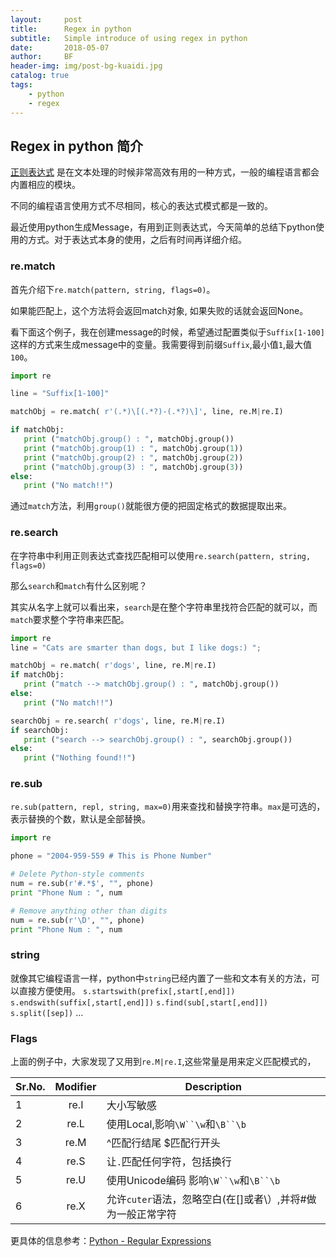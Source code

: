```yaml
---
layout:     post
title:      Regex in python
subtitle:   Simple introduce of using regex in python
date:       2018-05-07
author:     BF
header-img: img/post-bg-kuaidi.jpg
catalog: true
tags:
    - python
    - regex
---
```

## Regex in python 简介
[正则表达式](https://en.wikipedia.org/wiki/Regular_expression) 是在文本处理的时候非常高效有用的一种方式，一般的编程语言都会内置相应的模块。

不同的编程语言使用方式不尽相同，核心的表达式模式都是一致的。

最近使用python生成Message，有用到正则表达式，今天简单的总结下python使用的方式。对于表达式本身的使用，之后有时间再详细介绍。

### re.match
首先介绍下`re.match(pattern, string, flags=0)`。

如果能匹配上，这个方法将会返回match对象, 如果失败的话就会返回None。

看下面这个例子，我在创建message的时候，希望通过配置类似于`Suffix[1-100]`这样的方式来生成message中的变量。我需要得到前缀`Suffix`,最小值`1`,最大值`100`。
```python
import re

line = "Suffix[1-100]"

matchObj = re.match( r'(.*)\[(.*?)-(.*?)\]', line, re.M|re.I)

if matchObj:
   print ("matchObj.group() : ", matchObj.group())
   print ("matchObj.group(1) : ", matchObj.group(1))
   print ("matchObj.group(2) : ", matchObj.group(2))
   print ("matchObj.group(3) : ", matchObj.group(3))
else:
   print ("No match!!")
```
通过`match`方法，利用`group()`就能很方便的把固定格式的数据提取出来。

### re.search
在字符串中利用正则表达式查找匹配相可以使用`re.search(pattern, string, flags=0)`

那么`search`和`match`有什么区别呢？

其实从名字上就可以看出来，`search`是在整个字符串里找符合匹配的就可以，而`match`要求整个字符串来匹配。
```python 
import re
line = "Cats are smarter than dogs, but I like dogs:) ";

matchObj = re.match( r'dogs', line, re.M|re.I)
if matchObj:
   print ("match --> matchObj.group() : ", matchObj.group())
else:
   print ("No match!!")

searchObj = re.search( r'dogs', line, re.M|re.I)
if searchObj:
   print ("search --> searchObj.group() : ", searchObj.group())
else:
   print ("Nothing found!!")
```

### re.sub
`re.sub(pattern, repl, string, max=0)`用来查找和替换字符串。`max`是可选的，表示替换的个数，默认是全部替换。


```python 
import re

phone = "2004-959-559 # This is Phone Number"

# Delete Python-style comments
num = re.sub(r'#.*$', "", phone)
print "Phone Num : ", num

# Remove anything other than digits
num = re.sub(r'\D', "", phone)    
print "Phone Num : ", num
```

### string
就像其它编程语言一样，python中`string`已经内置了一些和文本有关的方法，可以直接方便使用。
`s.startswith(prefix[,start[,end]])`
`s.endswith(suffix[,start[,end]])`
`s.find(sub[,start[,end]])`
`s.split([sep])`
...

### Flags
上面的例子中，大家发现了又用到`re.M|re.I`,这些常量是用来定义匹配模式的，

| Sr.No.   |      Modifier | Description          |
|----------|:-------------:|----------------------|
| 1        |  re.I         | 大小写敏感              |
| 2        |  re.L         | 使用Local,影响`\W``\w`和`\B``\b`|
| 3        |  re.M         | ^匹配行结尾  $匹配行开头  |
| 4        |  re.S         | 让`.`匹配任何字符，包括换行 |
| 5        |  re.U         | 使用Unicode编码 影响`\W``\w`和`\B``\b` |
| 6        |  re.X         | 允许`cuter`语法，忽略空白(在[]或者\）,并将#做为一般正常字符|


更具体的信息参考：[Python - Regular Expressions](https://www.tutorialspoint.com/python/python_reg_expressions.htm)
